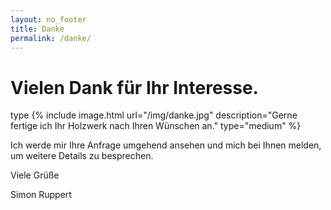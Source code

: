 ```yaml
---
layout: no_footer
title: Danke
permalink: /danke/
---
```


# Vielen Dank für Ihr Interesse.
type
{% include image.html url="/img/danke.jpg" description="Gerne fertige ich Ihr Holzwerk nach Ihren Wünschen an." type="medium" %}

Ich werde mir Ihre Anfrage umgehend ansehen und mich bei Ihnen melden, um weitere Details zu besprechen.

Viele Grüße

Simon Ruppert